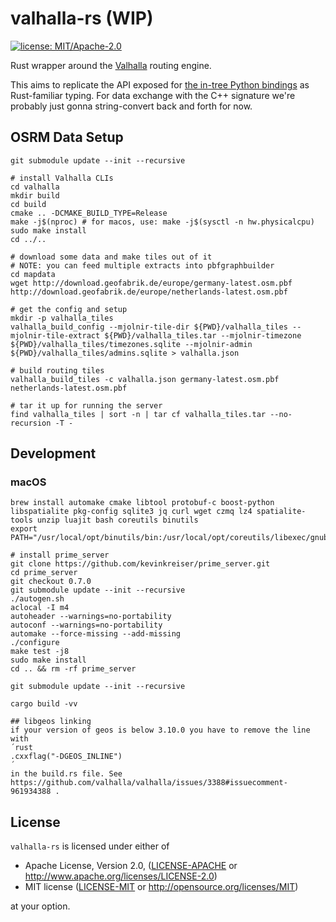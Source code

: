 # valhalla-rs (WIP)

[![license: MIT/Apache-2.0](https://img.shields.io/badge/license-MIT%2FApache--2.0-blue.svg)](https://github.com/ewilken/valhalla-rs#license)

Rust wrapper around the [Valhalla](https://github.com/valhalla/valhalla) routing engine.

This aims to replicate the API exposed for [the in-tree Python bindings](https://github.com/valhalla/valhalla/tree/master/src/bindings/python) as Rust-familiar typing. For data exchange with the C++ signature we're probably just gonna string-convert back and forth for now.

## OSRM Data Setup

    git submodule update --init --recursive

    # install Valhalla CLIs
    cd valhalla
    mkdir build
    cd build
    cmake .. -DCMAKE_BUILD_TYPE=Release
    make -j$(nproc) # for macos, use: make -j$(sysctl -n hw.physicalcpu)
    sudo make install
    cd ../..

    # download some data and make tiles out of it
    # NOTE: you can feed multiple extracts into pbfgraphbuilder
    cd mapdata
    wget http://download.geofabrik.de/europe/germany-latest.osm.pbf http://download.geofabrik.de/europe/netherlands-latest.osm.pbf

    # get the config and setup
    mkdir -p valhalla_tiles
    valhalla_build_config --mjolnir-tile-dir ${PWD}/valhalla_tiles --mjolnir-tile-extract ${PWD}/valhalla_tiles.tar --mjolnir-timezone ${PWD}/valhalla_tiles/timezones.sqlite --mjolnir-admin ${PWD}/valhalla_tiles/admins.sqlite > valhalla.json

    # build routing tiles
    valhalla_build_tiles -c valhalla.json germany-latest.osm.pbf netherlands-latest.osm.pbf

    # tar it up for running the server
    find valhalla_tiles | sort -n | tar cf valhalla_tiles.tar --no-recursion -T -

## Development

### macOS

    brew install automake cmake libtool protobuf-c boost-python libspatialite pkg-config sqlite3 jq curl wget czmq lz4 spatialite-tools unzip luajit bash coreutils binutils
    export PATH="/usr/local/opt/binutils/bin:/usr/local/opt/coreutils/libexec/gnubin:$PATH"

    # install prime_server
    git clone https://github.com/kevinkreiser/prime_server.git
    cd prime_server
    git checkout 0.7.0
    git submodule update --init --recursive
    ./autogen.sh
    aclocal -I m4
    autoheader --warnings=no-portability
    autoconf --warnings=no-portability
    automake --force-missing --add-missing
    ./configure
    make test -j8
    sudo make install
    cd .. && rm -rf prime_server

    git submodule update --init --recursive

    cargo build -vv

    ## libgeos linking
    if your version of geos is below 3.10.0 you have to remove the line with 
    ´rust 
    .cxxflag("-DGEOS_INLINE")
    ´
    in the build.rs file. See https://github.com/valhalla/valhalla/issues/3388#issuecomment-961934388 .

## License

`valhalla-rs` is licensed under either of

- Apache License, Version 2.0, ([LICENSE-APACHE](LICENSE-APACHE) or http://www.apache.org/licenses/LICENSE-2.0)
- MIT license ([LICENSE-MIT](LICENSE-MIT) or http://opensource.org/licenses/MIT)

at your option.
